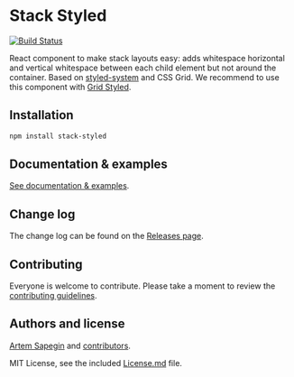 # Stack Styled

[![Build Status](https://travis-ci.org/sapegin/stack-styled.svg)](https://travis-ci.org/sapegin/stack-styled)

React component to make stack layouts easy: adds whitespace horizontal and vertical whitespace between each child element but not around the container. Based on [styled-system](https://jxnblk.com/styled-system/table) and CSS Grid. We recommend to use this component with [Grid Styled](https://jxnblk.com/grid-styled/).

## Installation

```bash
npm install stack-styled
```

## Documentation & examples

[See documentation & examples](https://sapegin.github.io/stack-styled/).

## Change log

The change log can be found on the [Releases page](https://github.com/sapegin/stack-styled/releases).

## Contributing

Everyone is welcome to contribute. Please take a moment to review the [contributing guidelines](Contributing.md).

## Authors and license

[Artem Sapegin](http://sapegin.me) and [contributors](https://github.com/sapegin/stack-styled/graphs/contributors).

MIT License, see the included [License.md](License.md) file.
